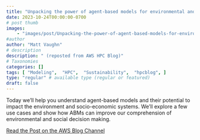```yaml
---
title: "Unpacking the power of agent-based models for environmental and socio-economic impact"
date: 2023-10-24T00:00:00-0700
# post thumb
images:
    - "images/post/Unpacking-the-power-of-agent-based-models-for-environmental-and-socio-economic-impact-1120x630.png"
#author
author: "Matt Vaughn"
# description
description: " (reposted from AWS HPC Blog)"
# Taxonomies
categories: []
tags: [ "Modeling",  "HPC",  "Sustainability",  "hpcblog", ]
type: "regular" # available type (regular or featured)
draft: false
---
```


Today we’ll help you understand agent-based models and their potential to impact the environment and socio-economic systems. We’ll explore a few use cases and show how ABMs can improve our comprehension of environmental and social decision making.

<a href="https://aws.amazon.com/blogs/hpc/unpacking-the-power-of-agent-based-models-for-environmental-and-socio-economic-impact/" class="btn btn-primary btn-lg active" role="button" aria-pressed="true" style="margin-top: 8px;">Read the Post on the AWS Blog Channel</a>